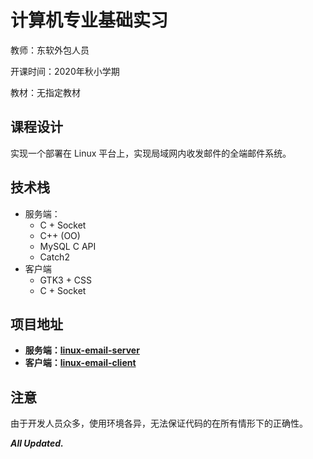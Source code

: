 # 计算机专业基础实习

教师：东软外包人员

开课时间：2020年秋小学期

教材：无指定教材

## 课程设计

实现一个部署在 Linux 平台上，实现局域网内收发邮件的全端邮件系统。

## 技术栈

- 服务端：
  - C + Socket
  - C++ (OO)
  - MySQL C API
  - Catch2
- 客户端
  - GTK3 + CSS
  - C + Socket

## 项目地址

- **服务端：[linux-email-server](https://github.com/Hyperzsb/linux-email-server)**
- **客户端：[linux-email-client](https://github.com/Hyperzsb/linux-email-server)**

## 注意

由于开发人员众多，使用环境各异，无法保证代码的在所有情形下的正确性。

***All Updated.***